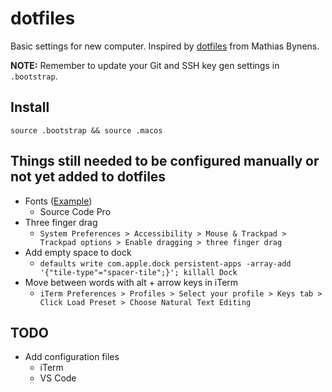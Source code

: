 # dotfiles

Basic settings for new computer. Inspired by
[dotfiles](https://github.com/mathiasbynens/dotfiles) from Mathias Bynens.

**NOTE:** Remember to update your Git and SSH key gen settings in `.bootstrap`.

## Install

```
source .bootstrap && source .macos
```

## Things still needed to be configured manually or not yet added to dotfiles

- Fonts ([Example](https://gist.github.com/codeinthehole/26b37efa67041e1307db))
  - Source Code Pro
- Three finger drag
  - `System Preferences > Accessibility > Mouse & Trackpad > Trackpad options > Enable dragging > three finger drag`
- Add empty space to dock
  - `defaults write com.apple.dock persistent-apps -array-add '{"tile-type"="spacer-tile";}'; killall Dock`
- Move between words with alt + arrow keys in iTerm
  - `iTerm Preferences > Profiles > Select your profile > Keys tab > Click Load Preset > Choose Natural Text Editing`

## TODO

- Add configuration files
  - iTerm
  - VS Code
